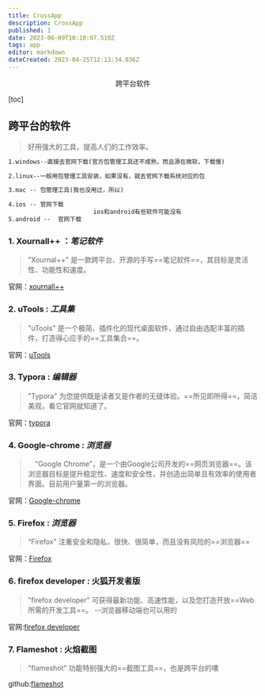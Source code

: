 ```yaml
---
title: CrossApp
description: CrossApp
published: 1
date: 2023-06-09T10:10:07.510Z
tags: app
editor: markdown
dateCreated: 2023-04-25T12:13:34.036Z
---
```


<center>跨平台软件</center>

[toc]



## 跨平台的软件

> 好用强大的工具，提高人们的工作效率。

```tex
1.windows--直接去官网下载(官方包管理工具还不成熟，而且源在微软，下载慢)

2.linux--一般用包管理工具安装，如果没有，就去官网下载系统对应的包

3.mac -- 包管理工具(我也没用过，所以)

4.ios -- 官网下载
						ios和android有些软件可能没有
5.android --  官网下载    
```



### 1. Xournall++ ：*笔记软件*

> "Xournal++" 是一款跨平台、开源的手写==笔记软件==，其目标是灵活性、功能性和速度。

官网：[xournall++](https://xournalpp.github.io/)



### 2. uTools : *工具集*

> "uTools" 是一个极简、插件化的现代桌面软件，通过自由选配丰富的插件，打造得心应手的==工具集合==。

官网：[uTools](https://u.tools/)



### 3. Typora : *编辑器*

>"Typora" 为您提供既是读者又是作者的无缝体验。==所见即所得==，简洁美观，看它官网就知道了。

官网：[typora](https://www.typora.io/)



### 4. Google-chrome : *浏览器*

> 　"Google Chrome"，是一个由Google公司开发的==网页浏览器==。该浏览器目标是提升稳定性、速度和安全性，并创造出简单且有效率的使用者界面。目前用户量第一的浏览器。

官网：[Google-chrome](https://www.google.cn/chrome/)



### 5. Firefox : *浏览器*

> “Firefox" 注重安全和隐私，很快、很简单，而且没有风险的==浏览器==

官网：[Firefox](https://www.firefox.com.cn/)



### 6. firefox developer : 火狐开发者版

> "firefox developer" 可获得最新功能、高速性能，以及您打造开放==Web 所需的开发工具==。  --浏览器移动端也可以用的

官网:[firefox developer](https://www.mozilla.org/zh-CN/firefox/developer/)



### 7. Flameshot : 火焰截图

> "flameshot" 功能特别强大的==截图工具==，也是跨平台的噢 

github:[flameshot](https://github.com/flameshot-org/flameshot)























